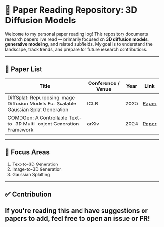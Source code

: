 # 🧠 Paper Reading Repository: 3D Diffusion Models

Welcome to my personal paper reading log! This repository documents research papers I've read — primarily focused on **3D diffusion models**, **generative modeling**, and related subfields. My goal is to understand the landscape, track trends, and prepare for future research contributions.

---

## 📄 Paper List
| Title | Conference / Venue | Year | Link |
|-------|---------------------|------|------|
| DiffSplat: Repurposing Image Diffusion Models For Scalable Gaussian Splat Generation | ICLR | 2025 | [Paper](https://arxiv.org/pdf/2501.16764)
| COMOGen: A Controllable Text-to-3D Multi-object Generation Framework | arXiv | 2024 | [Paper](https://arxiv.org/pdf/2409.00590) |

---

## 🧠 Focus Areas
1. Text-to-3D Generation
2. Image-to-3D Generation
3. Gaussian Splatting

---
## ✅ Contribution

If you're reading this and have suggestions or papers to add, feel free to open an issue or PR!
---
